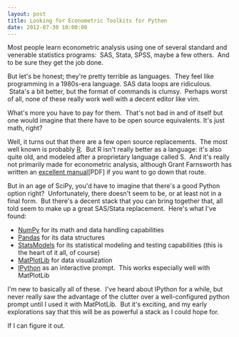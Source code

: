 ```yaml
---
layout: post
title: Looking for Econometric Toolkits for Python
date: 2012-07-30 10:00:00
---
```

Most people learn econometric analysis using one of several standard and
venerable statistics programs:  SAS, Stata, SPSS, maybe a few others.
 And to be sure they get the job done.  
  
But let's be honest; they're pretty terrible as languages.  They feel
like programming in a 1980s-era language. SAS data loops are ridiculous.
 Stata's a bit better, but the format of commands is clumsy.  Perhaps
worst of all, none of these really work well with a decent editor like
vim.  
  
What's more you have to pay for them.  That's not bad in and of itself
but one would imagine that there have to be open source equivalents.
It's just math, right?  
  
Well, it turns out that there are a few open source replacements.  The
most well known is probably [R](http://www.r-project.org/).  But R isn't
really better as a language: it's also quite old, and modeled after a
proprietary language called S.  And it's really not primarily made for
econometric analysis, although Grant Farnsworth has written an
[excellent
manual](http://cran.r-project.org/doc/contrib/Farnsworth-EconometricsInR.pdf)[PDF] if
you want to go down that route.  
  
But in an age of SciPy, you'd have to imagine that there's a good Python
option right?  Unfortunately, there doesn't seem to be, or at least not
in a final form.  But there's a decent stack that you can bring together
that, all told seem to make up a great SAS/Stata replacement.  Here's
what I've found:  
  

-   [NumPy](http://numpy.scipy.org/) for its math and data handling
    capabilities
-   [Pandas](http://pandas.pydata.org/) for its data structures
-   [StatsModels](http://statsmodels.sourceforge.net/) for its
    statistical modeling and testing capabilities (this is the heart of
    it all, of course)
-   [MatPlotLib](http://matplotlib.sourceforge.net/) for data
    visualization
-   [IPython](http://ipython.org/) as an interactive prompt.  This works
    especially well with MatPlotLib

I'm new to basically all of these.  I've heard about IPython for a
while, but never really saw the advantage of the clutter over a
well-configured python prompt until I used it with MatPlotLib.  But it's
exciting, and my early explorations say that this will be as powerful a
stack as I could hope for.

  

If I can figure it out.
